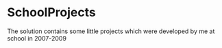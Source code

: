 # SchoolProjects
The solution contains some little projects which were developed by me at school in 2007-2009
